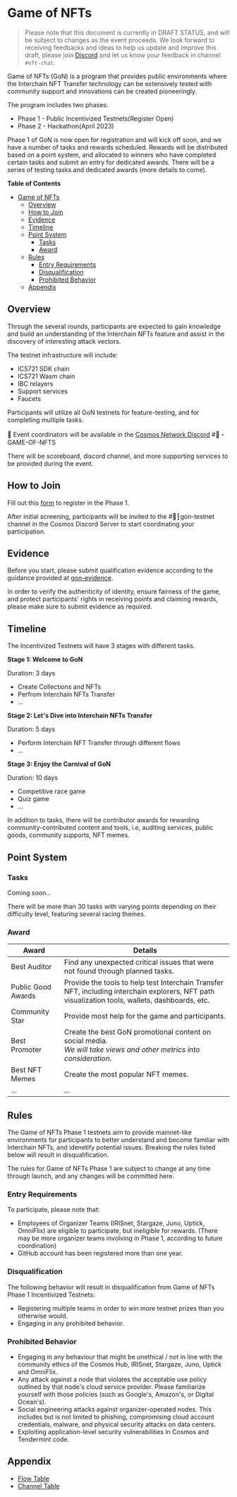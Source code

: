 # Game of NFTs

> Please note that this document is currently in DRAFT STATUS, and will be subject to changes as the event proceeds. We look forward to receiving feedbacks and ideas to help us update and improve this draft, please join [Discord](https://discord.gg/cosmosnetwork) and let us know your feedback in channel `#nft-chat`.

Game of NFTs (GoN) is a program that provides public environments where the Interchain NFT Transfer technology can be extensively tested with community support and innovations can be created pioneeringly.

The program includes two phases:
- Phase 1 - Public Incentivized Testnets(Register Open)
- Phase 2 - Hackathon(April 2023)

Phase 1 of GoN is now open for registration and will kick off soon, and we have a number of tasks and rewards scheduled. Rewards will be distributed based on a point system, and allocated to winners who have completed certain tasks and submit an entry for dedicated awards. There will be a series of testing tasks and dedicated awards (more details to come).

**Table of Contents**

- [Game of NFTs](#game-of-nfts)
  - [Overview](#overview)
  - [How to Join](#how-to-join)
  - [Evidence](#evidence)
  - [Timeline](#timeline)
  - [Point System](#point-system)
    - [Tasks](#tasks)
    - [Award](#award)
  - [Rules](#rules)
    - [Entry Requirements](#entry-requirements)
    - [Disqualification](#disqualification)
    - [Prohibited Behavior](#prohibited-behavior)
  - [Appendix](#appendix)

## Overview

Through the several rounds, participants are expected to gain knowledge and build an understanding of the Interchain NFTs feature and assist in the discovery of interesting attack vectors.	

The testnet infrastructure will include:

- ICS721 SDK chain
- ICS721 Wasm chain
- IBC relayers
- Support services
- Faucets

Participants will utilize all GoN testnets for feature-testing, and for completing multiple tasks.

💬 Event coordinators will be available in the [Cosmos Network Discord](https://discord.gg/cosmosnetwork)  #🎨・GAME-OF-NFTS

There will be scoreboard, discord channel, and more supporting services to be provided during the event.

## How to Join

Fill out this [form](https://docs.google.com/forms/d/e/1FAIpQLSfIhkXzOUTNu5R2cueCSt-_0Dic4MdsF193I9GSx64YTqNyWw/viewform) to register in the Phase 1.

After initial screening, participants will be invited to the #🐇┇gon-testnet channel in the Cosmos Discord Server to start coordinating your participation.

## Evidence

Before you start, please submit qualification evidence according to the guidance provided at [gon-evidence](https://github.com/game-of-nfts/gon-evidence).

In order to verify the authenticity of identity, ensure fairness of the game, and protect participants' rights in receiving points and claiming rewards, please make sure to submit evidence as required.

## Timeline

The Incentivized Testnets will have 3 stages with different tasks.

**Stage 1: Welcome to GoN**

Duration: 3 days

- Create Collections and NFTs
- Perfrom Interchain NFTs Transfer
- ...

**Stage 2: Let's Dive into Interchain NFTs Transfer**

Duration: 5 days

- Perform Interchain NFT Transfer through different flows
- ...


**Stage 3: Enjoy the Carnival of GoN**

Duration: 10 days

- Competitive race game
- Quiz game
- ...

In addition to tasks, there will be contributor awards for rewarding community-contributed content and tools, i.e, auditing services, public goods, community supports, NFT memes.

## Point System

### Tasks

Coming soon...

There will be more than 30 tasks with varying points depending on their difficulty level, featuring several racing themes.

### Award

| Award              | Details                                                                                                                                         |
|--------------------|-------------------------------------------------------------------------------------------------------------------------------------------------|
| Best Auditor       | Find any unexpected critical issues that were not found through planned tasks.                                                                  |
| Public Good Awards | Provide the tools to help test Interchain Transfer NFT, including interchain explorers, NFT path visualization tools, wallets, dashboards, etc. |
| Community Star     | Provide most help for the game and participants.                                                                                                |
| Best Promoter      | Create the best GoN promotional content on social media. <br> *We will take views and other metrics into consideration*.                        |
 | Best NFT Memes     | Create the most popular NFT memes.                                                                                                              |
| ...                | ...                                                                                                                                             |

## Rules

The Game of NFTs Phase 1 testnets aim to provide mainnet-like environments for participants to better understand and become familiar with Interchain NFTs, and idenetify potential issues. Breaking the rules listed below will result in disqualification.

The rules for Game of NFTs Phase 1 are subject to change at any time through launch, and any changes will be committed here.

### Entry Requirements
To participate, please note that: 

- Employees of Organizer Teams (IRISnet, Stargaze, Juno, Uptick, OmniFlix) are eligible to participate, but ineligible for rewards. (There may be more organizer teams involving in Phase 1, according to future coordination)
- GitHub account has been registered more than one year.


### Disqualification

The following behavior will result in disqualification from Game of NFTs Phase 1 Incentivized Testnets:
- Registering multiple teams in order to win more testnet prizes than you otherwise would.
- Engaging in any prohibited behavior.


### Prohibited Behavior

- Engaging in any behaviour that might be unethical / not in line with the community ethics of the Cosmos Hub, IRISnet, Stargaze, Juno, Uptick and OmniFlix.
- Any attack against a node that violates the acceptable use policy outlined by that node's cloud service provider. Please familiarize yourself with those policies (such as Google's, Amazon's, or Digital Ocean's).
- Social engineering attacks against organizer-operated nodes. This includes but is not limited to phishing, compromising cloud account credentials, malware, and physical security attacks on data centers.
- Exploiting application-level security vulnerabilities in Cosmos and Tendermint code.

## Appendix

- [Flow Table](appendix/flow-table.md)
- [Channel Table](appendix/channel-table.md)
